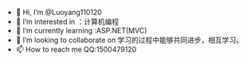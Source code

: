 - 👋 Hi, I’m @Luoyang110120
- 👀 I’m interested in ：计算机编程
- 🌱 I’m currently learning :ASP.NET(MVC)
- 💞️ I’m looking to collaborate on 学习的过程中能够共同进步，相互学习。
- 📫 How to reach me QQ:1500479120

<!---
Luoyang110120/Luoyang110120 is a ✨ special ✨ repository because its `README.md` (this file) appears on your GitHub profile.
You can click the Preview link to take a look at your changes.
--->
